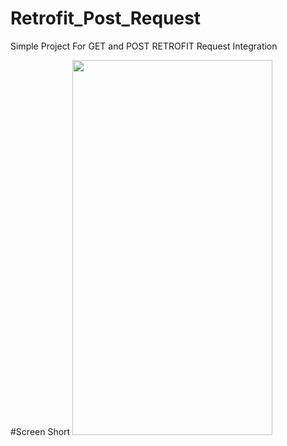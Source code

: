 # Retrofit_Post_Request
Simple Project For GET and POST RETROFIT Request Integration


#Screen Short
<img src="https://user-images.githubusercontent.com/26364962/100314185-e2887580-2fd7-11eb-93cc-9d3fbd91876a.png" height="600" width="320">
